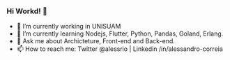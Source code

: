 ### Hi Workd! 👋


- 🔭 I’m currently working in UNISUAM
- 🌱 I’m currently learning Nodejs, Flutter, Python, Pandas, Goland, Erlang.
- 💬 Ask me about Archicteture, Front-end and Back-end.
- 📫 How to reach me: Twitter @alessrio | Linkedin /in/alessandro-correia
